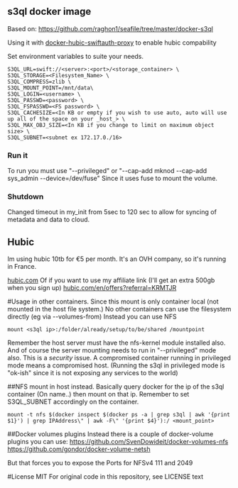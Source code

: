 ## s3ql docker image
Based on: https://github.com/raghon1/seafile/tree/master/docker-s3ql

Using it with [docker-hubic-swiftauth-proxy](https://github.com/murf0/docker-hubic-swiftauth-proxy) to enable hubic compability

Set environment variables to suite your needs.

```
S3QL_URL=swift://<server>:<port>/<storage_container> \
S3QL_STORAGE=<Filesystem_Name> \
S3QL_COMPRESS=zlib \
S3QL_MOUNT_POINT=/mnt/data\
S3QL_LOGIN=<username> \
S3QL_PASSWD=<password> \
S3QL_FSPASSWD=<FS password> \
S3QL_CACHESIZE=<In KB or empty if you wish to use auto, auto will use up all of the space on your _host_> \
S3QL_MAX_OBJ_SIZE=<In KB if you change to limit on maximum object size> \
S3QL_SUBNET=<subnet ex 172.17.0./16>
```

### Run it
To run you must use "--privileged" or "--cap-add mknod --cap-add sys_admin --device=/dev/fuse" Since it uses fuse to mount the volume.

### Shutdown
Changed timeout in my_init from 5sec to 120 sec to allow for syncing of metadata and data to cloud.


## Hubic
Im using hubic 10tb for €5 per month. It's an OVH company, so it's running in France.

[hubic.com](https://hubic.com)
Of if you want to use my affiliate link (I'll get an extra 500gb when you sign up)
[hubic.com/en/offers?referral=KRMTJR](https://hubic.com/en/offers?referral=KRMTJR)

#Usage in other containers.
Since this mount is only container local (not mounted in the host file system.) No other containers can use the filesystem directly (eg via --volumes-from)
Instead you can use NFS
```
mount <s3ql ip>:/folder/already/setup/to/be/shared /mountpoint
```
Remember the host server must have the nfs-kernel module installed also.
And of course the server mounting needs to run in "--privileged" mode also.
This is a _security_ issue. A compromised container running in privileged mode means a compromised host. (Running the s3ql in privileged mode is "ok-ish" since it is not exposing any services to the world)


##NFS mount in host instead.
Basically query docker for the ip of the s3ql container (On name..) then mount on that ip.  Remember to set S3QL_SUBNET accordingly on the container.
```
mount -t nfs $(docker inspect $(docker ps -a | grep s3ql | awk '{print $1}') | grep IPAddress\" | awk -F\" '{print $4}'):/ <mount_point>
```


##Docker volumes plugins
Instead there is a couple of docker-volume plugins you can use:
https://github.com/SvenDowideit/docker-volumes-nfs
https://github.com/gondor/docker-volume-netsh

But that forces you to expose the Ports for NFSv4 111 and 2049

#License
MIT For original code in this repository, see LICENSE text
